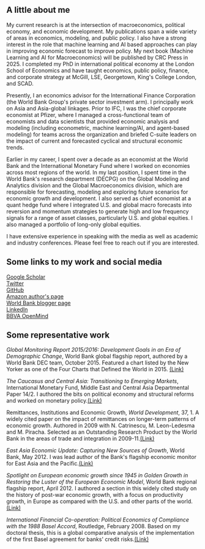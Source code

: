 ## A little about me

My current research is at the intersection of macroeconomics, political economy, and economic development. My publications span a wide variety of areas in economics, modeling, and public policy. I also have a strong interest in the role that machine learning and AI based approaches can play in improving economic forecast to improve policy. My next book (Machine Learning and AI for Macroeconomics) will be published by CRC Press in 2025. I completed my PhD in international political economy at the London School of Economics and have taught economics, public policy, finance, and corporate strategy at McGill, LSE, Georgetown, King's College London, and SCAD.

Presently, I an economics advisor for the International Finance Corporation (the World Bank Group's private sector investment arm). I principally work on Asia and Asia-global linkages. Prior to IFC, I was the chief corporate economist at Pfizer, where I managed a cross-functional team of economists and data scientists that provided economic analysis and modeling (including econometric, machine learning/AI, and agent-based modeling) for teams across the organization and briefed C-suite leaders on the impact of current and forecasted cyclical and structural economic trends. 

Earlier in my career, I spent over a decade as an economist at the World Bank and the International Monetary Fund where I worked on economies across most regions of the world. In my last position, I spent time in the World Bank's research department (DECPG) on the Global Modeling and Analytics division and the Global Macroeconomics division, which are responsible for forecasting, modeling and exploring future scenarios for economic growth and development. I also served as chief economist at a quant hedge fund where I integrated U.S. and global macro forecasts into reversion and momentum strategies to generate high and low frequency signals for a range of asset classes, particularly U.S. and global equities. I also managed a portfolio of long-only global equities. 

I have extensive experience in speaking with the media as well as academic and industry conferences. Please feel free to reach out if you are interested.

## Some links to my work and social media
[Google Scholar](https://scholar.google.com/citations?user=9HiFdkEAAAAJ&hl=en)  
[Twitter](https://twitter.com/brycequillin)  
[GitHub](https://github.com/bquillin12)  
[Amazon author's page](https://www.amazon.com/Bryce-Quillin/e/B001JSCH6W)   
[World Bank blogger page](http://blogs.worldbank.org/team/bryce-quillin)     
[LinkedIn](https://linkedin.com/in/bquillin)  
[BBVA OpenMind](https://www.bbvaopenmind.com/en/authors/bryce-quillin/)  

## Some representative work

*Global Monitoring Report 2015/2016: Development Goals in an Era of Demographic Change*, World Bank global flagship report, authored by a World Bank DEC team, October 2015. Featured a chart listed by the New Yorker as one of the Four Charts that Defined the World in 2015. [(Link)](http://www.worldbank.org/gmr)

*The Caucasus and Central Asia: Transitioning to Emerging Markets*, International Monetary Fund, Middle East and Central Asia Departmental Paper 14/2. I authored the bits on political economy and structural reforms and worked on monetary policy.[(Link)](https://www.imf.org/external/pubs/ft/dp/2014/1402mcd.pdf)

Remittances, Institutions and Economic Growth, *World Development*, 37, 1. A widely cited paper on the impact of remittances on longer-term patterns of economic growth. Authored in 2009 with N. Catrinescu, M. Leon-Ledesma and M. Piracha. Selected as an Outstanding Research Product by the World Bank in the areas of trade and integration in 2009-11.[(Link)](https://ideas.repec.org/a/eee/wdevel/v37y2009i1p81-92.html)

*East Asia Economic Update: Capturing New Sources of Growth*, World Bank, May 2012. I was lead author of the Bank's flagship economic monitor for East Asia and the Pacific.[(Link)](http://siteresources.worldbank.org/INTEAPHALFYEARLYUPDATE/Resources/550192-1337701176079/eap-update-may-2012-full-report.pdf)

*Spotlight on European economic growth since 1945 in Golden Growth in Restoring the Luster of the European Economic Model*, World Bank regional flagship report, April 2012. I authored a section in this widely cited study on the history of post-war economic growth, with a focus on productivity growth, in Europe as compared with the U.S. and other parts of the world.[(Link)](http://www.worldbank.org/en/region/eca/publication/golden-growth)

*International Financial Co-operation: Political Economics of Compliance with the 1988 Basel Accord*, Routledge, February 2008. Based on my doctoral thesis, this is a global comparative analysis of the implementation of the first Basel agreement for banks' credit risks.[(Link)](https://www.amazon.com/International-Financial-Co-Operation-Political-Compliance-ebook/dp/B001QEQR0G)



 


